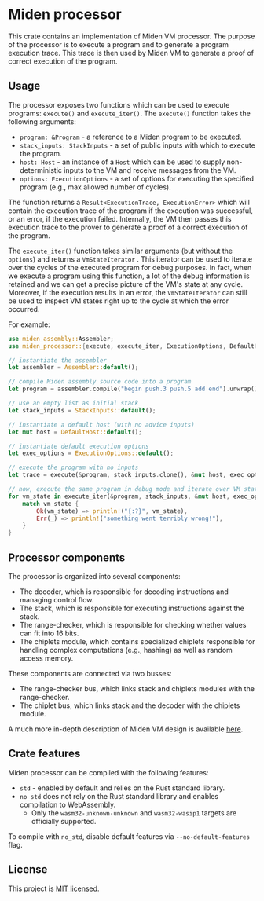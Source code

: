 # Miden processor
This crate contains an implementation of Miden VM processor. The purpose of the processor is to execute a program and to generate a program execution trace. This trace is then used by Miden VM to generate a proof of correct execution of the program.

## Usage
The processor exposes two functions which can be used to execute programs: `execute()` and `execute_iter()`. The `execute()` function takes the following arguments:

* `program: &Program` - a reference to a Miden program to be executed.
* `stack_inputs: StackInputs` - a set of public inputs with which to execute the program.
* `host: Host` - an instance of a `Host` which can be used to supply non-deterministic inputs to the VM and receive messages from the VM.
* `options: ExecutionOptions` - a set of options for executing the specified program (e.g., max allowed number of cycles).

The function returns a `Result<ExecutionTrace, ExecutionError>` which will contain the execution trace of the program if the execution was successful, or an error, if the execution failed. Internally, the VM then passes this execution trace to the prover to generate a proof of a correct execution of the program.

The `execute_iter()` function takes similar arguments (but without the `options`) and returns a `VmStateIterator` . This iterator can be used to iterate over the cycles of the executed program for debug purposes. In fact, when we execute a program using this function, a lot of the debug information is retained and we can get a precise picture of the VM's state at any cycle. Moreover, if the execution results in an error, the `VmStateIterator` can still be used to inspect VM states right up to the cycle at which the error occurred.

For example:
```Rust
use miden_assembly::Assembler;
use miden_processor::{execute, execute_iter, ExecutionOptions, DefaultHost, StackInputs, };

// instantiate the assembler
let assembler = Assembler::default();

// compile Miden assembly source code into a program
let program = assembler.compile("begin push.3 push.5 add end").unwrap();

// use an empty list as initial stack
let stack_inputs = StackInputs::default();

// instantiate a default host (with no advice inputs)
let mut host = DefaultHost::default();

// instantiate default execution options
let exec_options = ExecutionOptions::default();

// execute the program with no inputs
let trace = execute(&program, stack_inputs.clone(), &mut host, exec_options).unwrap();

// now, execute the same program in debug mode and iterate over VM states
for vm_state in execute_iter(&program, stack_inputs, &mut host, exec_options) {
    match vm_state {
        Ok(vm_state) => println!("{:?}", vm_state),
        Err(_) => println!("something went terribly wrong!"),
    }
}
```

## Processor components
The processor is organized into several components:
* The decoder, which is responsible for decoding instructions and managing control flow.
* The stack, which is responsible for executing instructions against the stack.
* The range-checker, which is responsible for checking whether values can fit into 16 bits.
* The chiplets module, which contains specialized chiplets responsible for handling complex computations (e.g., hashing) as well as random access memory.

These components are connected via two busses:
* The range-checker bus, which links stack and chiplets modules with the range-checker.
* The chiplet bus, which links stack and the decoder with the chiplets module.

A much more in-depth description of Miden VM design is available [here](https://0xpolygonmiden.github.io/miden-vm/design/main.html).

## Crate features
Miden processor can be compiled with the following features:

* `std` - enabled by default and relies on the Rust standard library.
* `no_std` does not rely on the Rust standard library and enables compilation to WebAssembly.
    * Only the `wasm32-unknown-unknown` and `wasm32-wasip1` targets are officially supported.

To compile with `no_std`, disable default features via `--no-default-features` flag.

## License
This project is [MIT licensed](../LICENSE).
